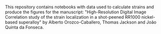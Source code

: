 This repository contains notebooks with data used to calculate strains and produce the figures for the manuscript: "High-Resolution Digital Image Correlation study of the strain localization in a shot-peened RR1000 nickel-based superalloy" by Alberto Orozco-Caballero, Thomas Jackson and João Quinta da Fonseca.




